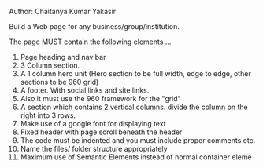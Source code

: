 Author: Chaitanya Kumar Yakasir

Build a Web page for any business/group/institution.

The page MUST contain the following elements ...

1. Page heading and nav bar
2. 3 Column section. 
3. A 1 column hero unit (Hero section to be full width, edge to edge, other sections to be 960 grid)
4. A footer. With social links and site links. 
5. Also it must use the 960 framework for the "grid" 
6. A section which contains 2 vertical columns. divide the column on the right into 3 rows.
7. Make use of a google font for displaying text
8. Fixed header with page scroll beneath the header
9. The code must be indented and you must include proper comments etc.
10. Name the files/ folder structure appropriately
11. Maximum use of Semantic Elements instead of normal container eleme